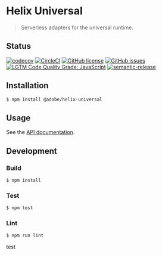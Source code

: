 # Helix Universal

> Serverless adapters for the universal runtime.

## Status
[![codecov](https://img.shields.io/codecov/c/github/adobe/helix-universal.svg)](https://codecov.io/gh/adobe/helix-universal)
[![CircleCI](https://img.shields.io/circleci/project/github/adobe/helix-universal.svg)](https://circleci.com/gh/adobe/helix-universal)
[![GitHub license](https://img.shields.io/github/license/adobe/helix-universal.svg)](https://github.com/adobe/helix-universal/blob/master/LICENSE.txt)
[![GitHub issues](https://img.shields.io/github/issues/adobe/helix-universal.svg)](https://github.com/adobe/helix-universal/issues)
[![LGTM Code Quality Grade: JavaScript](https://img.shields.io/lgtm/grade/javascript/g/adobe/helix-universal.svg?logo=lgtm&logoWidth=18)](https://lgtm.com/projects/g/adobe/helix-universal)
[![semantic-release](https://img.shields.io/badge/%20%20%F0%9F%93%A6%F0%9F%9A%80-semantic--release-e10079.svg)](https://github.com/semantic-release/semantic-release)

## Installation

```bash
$ npm install @adobe/helix-universal
```

## Usage

See the [API documentation](docs/API.md).

## Development

### Build

```bash
$ npm install
```

### Test

```bash
$ npm test
```

### Lint

```bash
$ npm run lint
```
test
